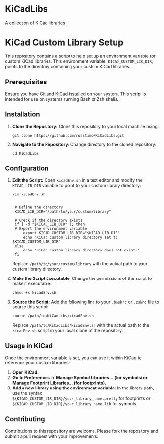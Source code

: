 # KiCadLibs
A collection of KiCad libraries

# KiCad Custom Library Setup

This repository contains a script to help set up an environment variable for custom KiCad libraries. This environment variable, `KICAD_CUSTOM_LIB_DIR`, points to the directory containing your custom KiCad libraries.

## Prerequisites

Ensure you have Git and KiCad installed on your system. This script is intended for use on systems running Bash or Zsh shells.

## Installation

1. **Clone the Repository:**
   Clone this repository to your local machine using:
   ```
   git clone https://github.com/rosstimo/KiCadLibs.git
   ```

2. **Navigate to the Repository:**
   Change directory to the cloned repository:
   ```
   cd KiCadLibs
   ```

## Configuration

1. **Edit the Script:**
   Open `kicadEnv.sh` in a text editor and modify the `KICAD_LIB_DIR` variable to point to your custom library directory:
   ```
   vim kicadEnv.sh
   ```
   ```#!/bin/sh

    # Define the directory
    KICAD_LIB_DIR="/path/to/your/custom/library"

    # Check if the directory exists
    if [ -d "$KICAD_LIB_DIR" ]; then
    # Export the environment variable
        export KICAD_CUSTOM_LIB_DIR="$KICAD_LIB_DIR"
        echo "KiCad custom library directory set to $KICAD_CUSTOM_LIB_DIR"
    else
        echo "KiCad custom library directory does not exist."
    fi 
   ```
   Replace `/path/to/your/custom/library` with the actual path to your custom library directory.

2. **Make the Script Executable:**
   Change the permissions of the script to make it executable:
   ```
   chmod +x kicadEnv.sh
   ```
3. **Source the Script:**
   Add the following line to your `.bashrc` or `.zshrc` file to source this script:
   ```
   source /path/to/KiCadLibs/kicadEnv.sh
   ```
   Replace `/path/to/KiCadLibs/kicadEnv.sh` with the actual path to the `kicadEnv.sh` script in your local clone of the repository.

## Usage in KiCad

Once the environment variable is set, you can use it within KiCad to reference your custom libraries:

1. **Open KiCad.**
2. **Go to Preferences → Manage Symbol Libraries… (for symbols) or Manage Footprint Libraries… (for footprints).**
3. **Add a new library using the environment variable:**
   In the library path, use the syntax <br> `${KICAD_CUSTOM_LIB_DIR}/your_library_name.pretty` for footprints or <br> `${KICAD_CUSTOM_LIB_DIR}/your_library_name.lib` for symbols.

## Contributing

Contributions to this repository are welcome. Please fork the repository and submit a pull request with your improvements.

